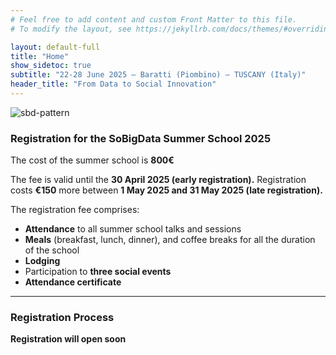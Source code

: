 ```yaml
---
# Feel free to add content and custom Front Matter to this file.
# To modify the layout, see https://jekyllrb.com/docs/themes/#overriding-theme-defaults

layout: default-full
title: "Home"
show_sidetoc: true
subtitle: "22-28 June 2025 – Baratti (Piombino) – TUSCANY (Italy)"
header_title: "From Data to Social Innovation"
---
```


<div class="full-width-wrapper">
    <img src="{{ site.baseurl }}/assets/images/header.svg" alt="sbd-pattern" class="full-width-image">
</div>

<div class="registration">
    <div class="container">
        <div class="row pt-2 ">
            <div class="col-md-8 offset-md-2 col-sm-12">
                <h3>Registration for the SoBigData Summer School 2025</h3>
                <p class="lead">The cost of the summer school is <strong>800€</strong></p>
                <p>The fee is valid until the <strong>30 April 2025 (early registration).</strong>
                Registration costs <strong>€150</strong> more between <strong>1 May 2025 and 31 May 2025 (late registration).</strong></p>
                <p>The registration fee comprises:</p>
                <ul>
                    <li><strong>Attendance</strong> to all summer school talks and sessions</li>
                    <li><strong>Meals</strong> (breakfast, lunch, dinner), and coffee breaks for all the duration of the school</li>
                    <li><strong>Lodging</strong></li>
                    <li>Participation to <strong>three social events</strong></li>
                    <li><strong>Attendance certificate</strong></li>
                </ul>
                <hr>
            </div>
        </div>
    </div>

</div>

<div class="registration">
    <div class="container">
        <div class="row pt-2 ">
            <div class="col-md-8 offset-md-2 col-sm-12">
                <h3>Registration Process</h3>
                <p class="lead"><strong>Registration will open soon</strong></p>
            </div>
        </div>
    </div>
</div>
